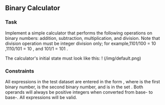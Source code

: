 ## Binary Calculator

### Task

Implement a simple calculator that performs the following operations on binary numbers: addition, subtraction, multiplication, and division. Note that division operation must be integer division only; for example,1101/100 = 10 ,1110/101 = 10 , and 101/1 = 101 .

The calculator's initial state must look like this:
! (/img/default.png)

### Constraints

All expressions in the test dataset are entered in the form , where is the first binary number, is the second binary number, and is in the set .
Both operands will always be positive integers when converted from base- to base-.
All expressions will be valid.
